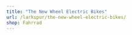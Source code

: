 ```yaml
---
title: "The New Wheel Electric Bikes"
url: /larkspur/the-new-wheel-electric-bikes/
shop: Fahrrad
---
```

